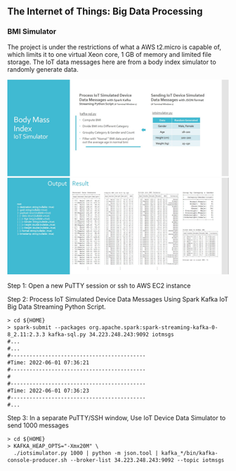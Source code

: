 ## The Internet of Things:  Big Data Processing
### BMI Simulator
The project is under the restrictions of what a AWS t2.micro is capable of, which limits it to one virtual Xeon core, 1 GB of memory and limited file storage.
The IoT data messages here are from a body index simulator to randomly generate data.

![](1.JPG)
![](2.JPG)

Step 1: Open a new PuTTY session or ssh to AWS EC2 instance

Step 2: Process IoT Simulated Device Data Messages Using Spark Kafka IoT Big Data Streaming Python Script.

    > cd ${HOME}
    > spark-submit --packages org.apache.spark:spark-streaming-kafka-0-8_2.11:2.3.3 kafka-sql.py 34.223.248.243:9092 iotmsgs
	#...
	#...
	#-------------------------------------------
	#Time: 2022-06-01 07:36:21
	#-------------------------------------------
	#
	#-------------------------------------------
	#Time: 2022-06-01 07:36:23
	#-------------------------------------------
	#...
 

Step 3: In a separate PuTTY/SSH window, Use IoT Device Data Simulator to send 1000 messages


    > cd ${HOME}
    > KAFKA_HEAP_OPTS="-Xmx20M" \
	  ./iotsimulator.py 1000 | python -m json.tool | kafka_*/bin/kafka-console-producer.sh --broker-list 34.223.248.243:9092 --topic iotmsgs
		 
	
 
